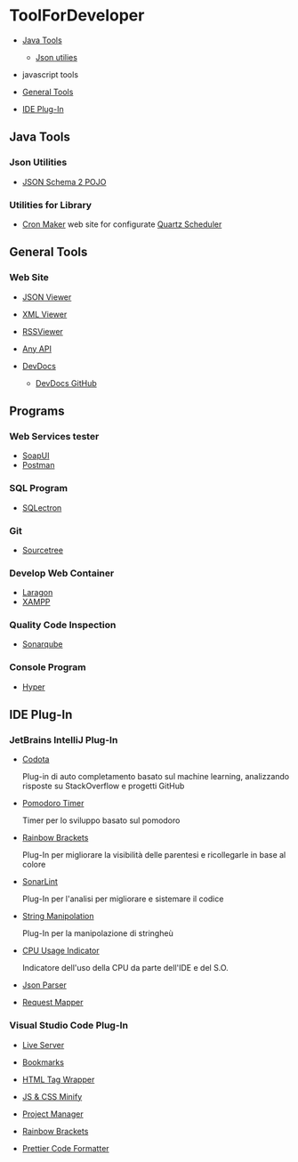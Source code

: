 # ToolForDeveloper

- [Java Tools](#java-tools)

  * [Json utilies](#json-utilies)

- javascript tools

- [General Tools](#general-tools)

- [IDE Plug-In](#IDE-Plug-In)

## **Java Tools**

### Json Utilities

- [JSON Schema 2 POJO](http://www.jsonschema2pojo.org/)

### Utilities for Library

- [Cron Maker](http://www.cronmaker.com/) web site for configurate [Quartz Scheduler](http://www.quartz-scheduler.org/)

## **General Tools**

### Web Site

- [JSON Viewer](https://codebeautify.org/jsonviewer)

- [XML Viewer](https://codebeautify.org/xmlviewer)

- [RSSViewer](https://codebeautify.org/rssviewer)

- [Any API](https://any-api.com/)

- [DevDocs](https://devdocs.io/)

  - [DevDocs GitHub](https://github.com/freeCodeCamp/devdocs)

## Programs

### Web Services tester

- [SoapUI](https://www.soapui.org/)
- [Postman](https://www.getpostman.com/)

### SQL Program

- [SQLectron](https://sqlectron.github.io/)

### Git

- [Sourcetree](https://www.sourcetreeapp.com/)

### Develop Web Container

- [Laragon](https://laragon.org/)
- [XAMPP](https://www.apachefriends.org/it/index.html)

### Quality Code Inspection

- [Sonarqube](https://www.sonarqube.org/)

### Console Program

- [Hyper](https://hyper.is/)

## IDE Plug-In

### JetBrains IntelliJ Plug-In

- [Codota](https://www.codota.com/)

  Plug-in di auto completamento basato sul machine learning, analizzando risposte su StackOverflow e progetti GitHub

- [Pomodoro Timer](https://plugins.jetbrains.com/plugin/4954-pomodoro-tm)

  Timer per lo sviluppo basato sul pomodoro

- [Rainbow Brackets](https://plugins.jetbrains.com/plugin/10080-rainbow-brackets)

  Plug-In per migliorare la visibilità delle parentesi e ricollegarle in base al colore

- [SonarLint](https://plugins.jetbrains.com/plugin/7973-sonarlint)

  Plug-In per l'analisi per migliorare e sistemare il codice

- [String Manipolation](https://plugins.jetbrains.com/plugin/2162-string-manipulation)

  Plug-In per la manipolazione di stringheù

- [CPU Usage Indicator](https://plugins.jetbrains.com/plugin/8580-cpu-usage-indicator)

  Indicatore dell'uso della CPU da parte dell'IDE e del S.O.

- [Json Parser](https://plugins.jetbrains.com/plugin/10650-json-parser)

- [Request Mapper](https://plugins.jetbrains.com/plugin/9567-request-mapper)

### Visual Studio Code Plug-In

- [Live Server](https://marketplace.visualstudio.com/items?itemName=ritwickdey.LiveServer)

- [Bookmarks](https://marketplace.visualstudio.com/items?itemName=alefragnani.Bookmarks)

- [HTML Tag Wrapper](https://marketplace.visualstudio.com/items?itemName=bradgashler.htmltagwrap)

- [JS & CSS Minify](https://marketplace.visualstudio.com/items?itemName=olback.es6-css-minify)

- [Project Manager](https://marketplace.visualstudio.com/items?itemName=alefragnani.project-manager)

- [Rainbow Brackets](https://marketplace.visualstudio.com/items?itemName=2gua.rainbow-brackets)

- [Prettier Code Formatter](https://marketplace.visualstudio.com/items?itemName=esbenp.prettier-vscode)
